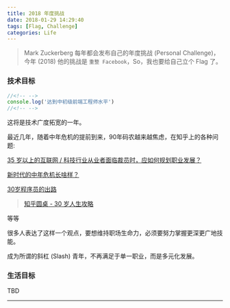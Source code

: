 ```yaml
---
title: 2018 年度挑战
date: 2018-01-29 14:29:40
tags: [Flag, Challenge]
categories: Life
---
```


> Mark Zuckerberg 每年都会发布自己的年度挑战 (Personal Challenge)，今年 (2018)
> 他的挑战是 `重整 Facebook`，So，我也要给自己立个 Flag 了。

### 技术目标

``` javascript
//<!-- -->
console.log('达到中初级前端工程师水平')
//<!-- -->
```

<!--  more -->

这将是技术广度拓宽的一年。

最近几年，随着中年危机的提前到来，90年码农越来越焦虑，在知乎上的各种问题:

[35 岁以上的互联网 / 科技行业从业者面临裁员时，应如何规划职业发展？](https://www.zhihu.com/question/55801683)

[新时代的中年危机长啥样？](https://www.zhihu.com/question/61686566)

[30岁程序员的出路](https://www.zhihu.com/question/20155451)

> [知乎圆桌 - 30 岁人生攻略](https://www.zhihu.com/roundtable/middleage)

等等

很多人表达了这样一个观点，要想维持职场生命力，必须要努力掌握更深更广地技能。

成为所谓的斜杠 (Slash) 青年，不再满足于单一职业，而是多元化发展。


### 生活目标

TBD

---

